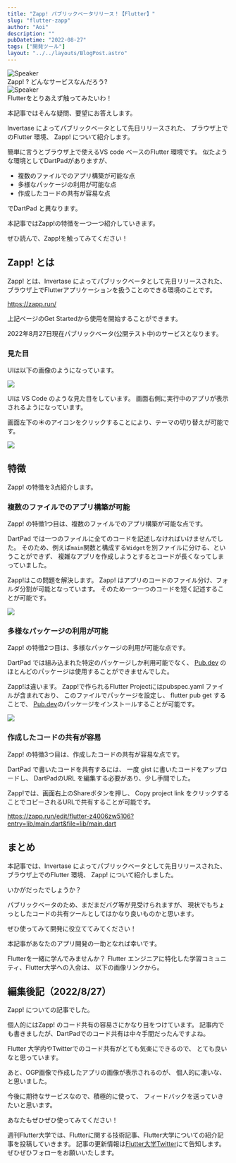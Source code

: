 ```yaml
---
title: "Zapp! パブリックベータリリース！【Flutter】"
slug: "flutter-zapp"
author: "Aoi"
description: ""
pubDatetime: "2022-08-27"
tags: ["開発ツール"]
layout: "../../layouts/BlogPost.astro"
---
```


<div class="speech-bubble-container">
  <div class="speech-bubble-avatar">
    <img src="https://blog.flutteruniv.com/wp-content/themes/cocoon-master/images/ojisan.png" alt="Speaker" />
  </div>
  <div class="speech-bubble">
    <div class="speech-bubble-content">
      Zapp! ? どんなサービスなんだろう?
    </div>
    <div class="speech-bubble-arrow arrow-left"></div>
  </div>
</div>

<div class="speech-bubble-container">
  <div class="speech-bubble-avatar">
    <img src="https://blog.flutteruniv.com/wp-content/themes/cocoon-master/images/obasan.png" alt="Speaker" />
  </div>
  <div class="speech-bubble">
    <div class="speech-bubble-content">
      Flutterをとりあえず触ってみたいわ！
    </div>
    <div class="speech-bubble-arrow arrow-left"></div>
  </div>
</div>

本記事ではそんな疑問、要望にお答えします。

Invertase によってパブリックベータとして先日リリースされた、
ブラウザ上でのFlutter 環境、 Zapp! について紹介します。

簡単に言うとブラウザ上で使えるVS code ベースのFlutter 環境です。
似たような環境としてDartPadがありますが、

- 複数のファイルでのアプリ構築が可能な点
- 多様なパッケージの利用が可能な点
- 作成したコードの共有が容易な点

でDartPad と異なります。

本記事ではZapp!の特徴を一つ一つ紹介していきます。

ぜひ読んで、Zapp!を触ってみてください！

## Zapp! とは

Zapp! とは、Invertase によってパブリックベータとして先日リリースされた、
ブラウザ上でFlutterアプリケーションを扱うことのできる環境のことです。

https://zapp.run/

上記ページのGet Startedから使用を開始することができます。

2022年8月27日現在パブリックベータ(公開テスト中)のサービスとなります。

### 見た目

UIは以下の画像のようになっています。

![](https://blog.flutteruniv.com/wp-content/uploads/2022/08/スクリーンショット-2022-08-27-13.49.03-1024x563.png)

UIは VS Code のような見た目をしています。
画面右側に実行中のアプリが表示されるようになっています。

画面左下の☀︎のアイコンをクリックすることにより、テーマの切り替えが可能です。

![](https://blog.flutteruniv.com/wp-content/uploads/2022/08/スクリーンショット-2022-08-27-13.52.51-1024x561.png)

## 特徴

Zapp! の特徴を3点紹介します。

### 複数のファイルでのアプリ構築が可能

Zapp! の特徴1つ目は、複数のファイルでのアプリ構築が可能な点です。

DartPad では一つのファイルに全てのコードを記述しなければいけませんでした。
そのため、例えば`main`関数と構成する`Widget`を別ファイルに分ける、ということができず、
複雑なアプリを作成しようとするとコードが長くなってしまっていました。

Zapp!はこの問題を解決します。
Zapp! はアプリのコードのファイル分け、フォルダ分割が可能となっています。
そのため一つ一つのコードを短く記述することが可能です。

![](https://blog.flutteruniv.com/wp-content/uploads/2022/08/スクリーンショット-2022-08-27-14.00.58-1024x661.png)

### 多様なパッケージの利用が可能

Zapp! の特徴2つ目は、多様なパッケージの利用が可能な点です。

DartPad では組み込まれた特定のパッケージしか利用可能でなく、
[Pub.dev](https://pub.dev/) のほとんどのパッケージは使用することができませんでした。

Zapp!は違います。
Zapp!で作られるFlutter Projectにはpubspec.yaml ファイルが含まれており、
このファイルでパッケージを設定し、
flutter pub get することで、
[Pub.dev](https://pub.dev/)のパッケージをインストールすることが可能です。

![](https://blog.flutteruniv.com/wp-content/uploads/2022/08/スクリーンショット-2022-08-27-14.25.34-1024x558.png)

### 作成したコードの共有が容易

Zapp! の特徴3つ目は、作成したコードの共有が容易な点です。

DartPad で書いたコードを共有するには、
一度 gist に書いたコードをアップロードし、
DartPadのURL を編集する必要があり、少し手間でした。

Zapp!では、画面右上のShareボタンを押し、
Copy project link をクリックすることでコピーされるURLで共有することが可能です。

https://zapp.run/edit/flutter-z4006zw5106?entry=lib/main.dart&file=lib/main.dart

## まとめ

本記事では、Invertase によってパブリックベータとして先日リリースされた、
ブラウザ上でのFlutter 環境、 Zapp! について紹介しました。

いかがだったでしょうか？

パブリックベータのため、まだまだバグ等が見受けられますが、
現状でもちょっとしたコードの共有ツールとしてはかなり良いものかと思います。

ぜひ使ってみて開発に役立ててみてください！

本記事があなたのアプリ開発の一助となれば幸いです。

Flutterを一緒に学んでみませんか？
Flutter エンジニアに特化した学習コミュニティ、Flutter大学への入会は、
以下の画像リンクから。

## 編集後記（2022/8/27）

Zapp! についての記事でした。

個人的にはZapp! のコード共有の容易さにかなり目をつけています。
記事内でも書きましたが、DartPadでのコード共有は中々手間だったんですよね。

Flutter 大学内やTwitterでのコード共有がとても気楽にできるので、
とても良いなと思っています。

あと、OGP画像で作成したアプリの画像が表示されるのが、
個人的に凄いな、と思いました。

今後に期待なサービスなので、積極的に使って、
フィードバックを送っていきたいと思います。

あなたもぜひぜひ使ってみてください！

週刊Flutter大学では、Flutterに関する技術記事、Flutter大学についての紹介記事を投稿していきます。
記事の更新情報は[Flutter大学Twitter](https://twitter.com/FlutterUniv)にて告知します。
ぜひぜひフォローをお願いいたします。